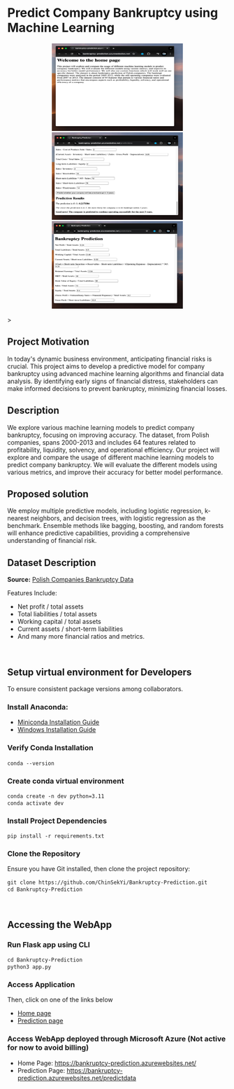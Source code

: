 # Predict Company Bankruptcy using Machine Learning

<p align="center">
  <img src="images/Homepage.png" alt="Model Diagram 1" width="300" height="200">
  <img src="images/PredictionPageTop.png" alt="Model Diagram 2" width="300" height="200">
  <img src="images/PredictionPageBottom.png" alt="Model Diagram 3" width="300" height="200">
</p>>

## Project Motivation
In today's dynamic business environment, anticipating financial risks is crucial. This project aims to develop a predictive model for company bankruptcy using advanced machine learning algorithms and financial data analysis. By identifying early signs of financial distress, stakeholders can make informed decisions to prevent bankruptcy, minimizing financial losses.

## Description
We explore various machine learning models to predict company bankruptcy, focusing on improving accuracy. The dataset, from Polish companies, spans 2000-2013 and includes 64 features related to profitability, liquidity, solvency, and operational efficiency.
Our project will explore and compare the usage of different machine learning models to predict company bankruptcy. We will evaluate the different models using various metrics, and improve their accuracy for better model performance. 

## Proposed solution
We employ multiple predictive models, including logistic regression, k-nearest neighbors, and decision trees, with logistic regression as the benchmark. Ensemble methods like bagging, boosting, and random forests will enhance predictive capabilities, providing a comprehensive understanding of financial risk.

## Dataset Description
**Source:** [Polish Companies Bankruptcy Data](https://archive.ics.uci.edu/dataset/365/polish+companies+bankruptcy+data)

Features Include:
- Net profit / total assets
- Total liabilities / total assets
- Working capital / total assets
- Current assets / short-term liabilities
- And many more financial ratios and metrics.

<br>

   
## Setup virtual environment for Developers
To ensure consistent package versions among collaborators.

### Install Anaconda:
- [Miniconda Installation Guide](https://docs.anaconda.com/free/miniconda/index.html)
- [Windows Installation Guide](https://docs.conda.io/projects/conda/en/latest/user-guide/install/windows.html)

### Verify Conda Installation
```
conda --version
```

### Create conda virtual environment
```
conda create -n dev python=3.11 
conda activate dev
```

### Install Project Dependencies   
```
pip install -r requirements.txt
```

### Clone the Repository
Ensure you have Git installed, then clone the project repository:
```
git clone https://github.com/ChinSekYi/Bankruptcy-Prediction.git
cd Bankruptcy-Prediction
```
<br>

    
## Accessing the WebApp
### Run Flask app using CLI
```
cd Bankruptcy-Prediction
python3 app.py
```

### Access Application
Then, click on one of the links below 
- [Home page](http://0.0.0.0:5001)
- [Prediction page](http://0.0.0.0:5001/predictdata)

### Access WebApp deployed through Microsoft Azure (**Not active for now to avoid billing**)  
- Home Page: https://bankruptcy-prediction.azurewebsites.net/  
- Prediction Page: https://bankruptcy-prediction.azurewebsites.net/predictdata  
 
